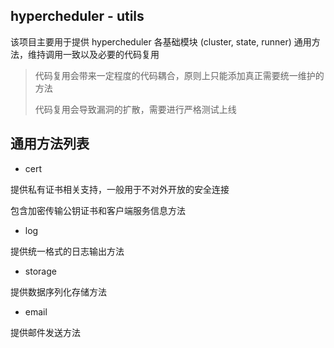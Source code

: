 ## hypercheduler - utils

该项目主要用于提供 hypercheduler 各基础模块 (cluster, state, runner) 通用方法，维持调用一致以及必要的代码复用

> 代码复用会带来一定程度的代码耦合，原则上只能添加真正需要统一维护的方法
>
> 代码复用会导致漏洞的扩散，需要进行严格测试上线

## 通用方法列表

* cert 

提供私有证书相关支持，一般用于不对外开放的安全连接

包含加密传输公钥证书和客户端服务信息方法

* log

提供统一格式的日志输出方法

* storage

提供数据序列化存储方法

* email

提供邮件发送方法

